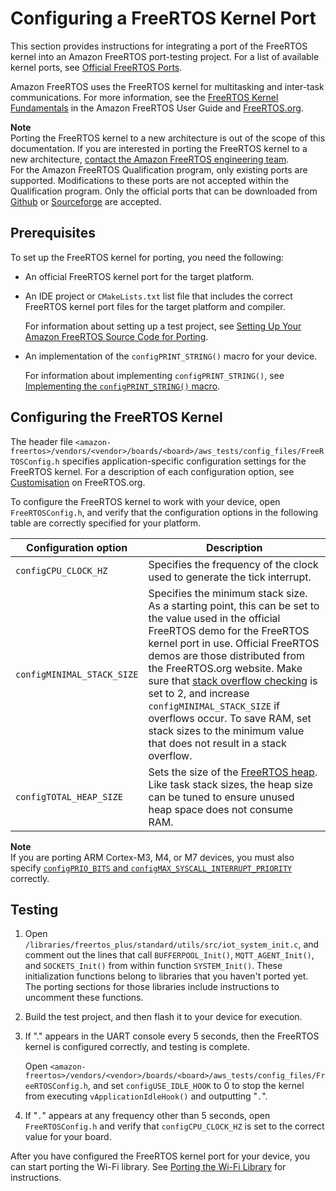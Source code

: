 # Configuring a FreeRTOS Kernel Port<a name="afr-porting-kernel"></a>

This section provides instructions for integrating a port of the FreeRTOS kernel into an Amazon FreeRTOS port\-testing project\. For a list of available kernel ports, see [Official FreeRTOS Ports](https://freertos.org/RTOS_ports.html)\.

Amazon FreeRTOS uses the FreeRTOS kernel for multitasking and inter\-task communications\. For more information, see the [FreeRTOS Kernel Fundamentals](https://docs.aws.amazon.com/freertos/latest/userguide/dev-guide-freertos-kernel.html) in the Amazon FreeRTOS User Guide and [FreeRTOS\.org](https://freertos.org/index.html)\. 

**Note**  
Porting the FreeRTOS kernel to a new architecture is out of the scope of this documentation\. If you are interested in porting the FreeRTOS kernel to a new architecture, [contact the Amazon FreeRTOS engineering team](https://freertos.org/RTOS-contact-and-support.html)\.  
For the Amazon FreeRTOS Qualification program, only existing ports are supported\. Modifications to these ports are not accepted within the Qualification program\. Only the official ports that can be downloaded from [Github](https://github.com/aws/amazon-freertos) or [Sourceforge](https://sourceforge.net/projects/freertos/) are accepted\.

## Prerequisites<a name="porting-prereqs-kernel"></a>

To set up the FreeRTOS kernel for porting, you need the following:
+ An official FreeRTOS kernel port for the target platform\.
+ An IDE project or `CMakeLists.txt` list file that includes the correct FreeRTOS kernel port files for the target platform and compiler\.

  For information about setting up a test project, see [Setting Up Your Amazon FreeRTOS Source Code for Porting](porting-set-up-project.md)\.
+ An implementation of the `configPRINT_STRING()` macro for your device\.

  For information about implementing `configPRINT_STRING()`, see [Implementing the `configPRINT_STRING()` macro](afr-porting-config.md)\.

## Configuring the FreeRTOS Kernel<a name="porting-steps-kernel"></a>

The header file `<amazon-freertos>/vendors/<vendor>/boards/<board>/aws_tests/config_files/FreeRTOSConfig.h` specifies application\-specific configuration settings for the FreeRTOS kernel\. For a description of each configuration option, see [Customisation](https://freertos.org/a00110.html) on FreeRTOS\.org\.

To configure the FreeRTOS kernel to work with your device, open `FreeRTOSConfig.h`, and verify that the configuration options in the following table are correctly specified for your platform\.


| Configuration option | Description | 
| --- | --- | 
|  `configCPU_CLOCK_HZ`  |  Specifies the frequency of the clock used to generate the tick interrupt\.  | 
|  `configMINIMAL_STACK_SIZE`  |  Specifies the minimum stack size\. As a starting point, this can be set to the value used in the official FreeRTOS demo for the FreeRTOS kernel port in use\. Official FreeRTOS demos are those distributed from the FreeRTOS\.org website\. Make sure that [stack overflow checking](https://www.freertos.org/Stacks-and-stack-overflow-checking.html) is set to 2, and increase `configMINIMAL_STACK_SIZE` if overflows occur\. To save RAM, set stack sizes to the minimum value that does not result in a stack overflow\.  | 
|  `configTOTAL_HEAP_SIZE`  |  Sets the size of the [FreeRTOS heap](https://www.freertos.org/a00111.html)\. Like task stack sizes, the heap size can be tuned to ensure unused heap space does not consume RAM\.  | 

**Note**  
If you are porting ARM Cortex\-M3, M4, or M7 devices, you must also specify [`configPRIO_BITS` and `configMAX_SYSCALL_INTERRUPT_PRIORITY`](https://www.freertos.org/RTOS-Cortex-M3-M4.html) correctly\.

## Testing<a name="porting-testing-kernel"></a>

1. Open `/libraries/freertos_plus/standard/utils/src/iot_system_init.c`, and comment out the lines that call `BUFFERPOOL_Init()`, `MQTT_AGENT_Init()`, and `SOCKETS_Init()` from within function `SYSTEM_Init()`\. These initialization functions belong to libraries that you haven't ported yet\. The porting sections for those libraries include instructions to uncomment these functions\.

1. Build the test project, and then flash it to your device for execution\.

1. If "\." appears in the UART console every 5 seconds, then the FreeRTOS kernel is configured correctly, and testing is complete\.

   Open `<amazon-freertos>/vendors/<vendor>/boards/<board>/aws_tests/config_files/FreeRTOSConfig.h`, and set `configUSE_IDLE_HOOK` to 0 to stop the kernel from executing `vApplicationIdleHook()` and outputting "`.`"\.

1. If "`.`" appears at any frequency other than 5 seconds, open `FreeRTOSConfig.h` and verify that `configCPU_CLOCK_HZ` is set to the correct value for your board\.

After you have configured the FreeRTOS kernel port for your device, you can start porting the Wi\-Fi library\. See [Porting the Wi\-Fi Library](afr-porting-wifi.md) for instructions\.